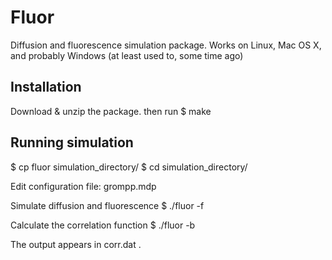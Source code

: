 Fluor
=====

Diffusion and fluorescence simulation package. Works on Linux, Mac OS X, and probably Windows (at least used to, some time ago)

Installation
------------
Download & unzip the package. then run
$ make

Running simulation
---------------
$ cp fluor simulation_directory/
$ cd simulation_directory/

Edit configuration file: grompp.mdp

Simulate diffusion and fluorescence
$ ./fluor -f

Calculate the correlation function
$ ./fluor -b

The output appears in corr.dat .